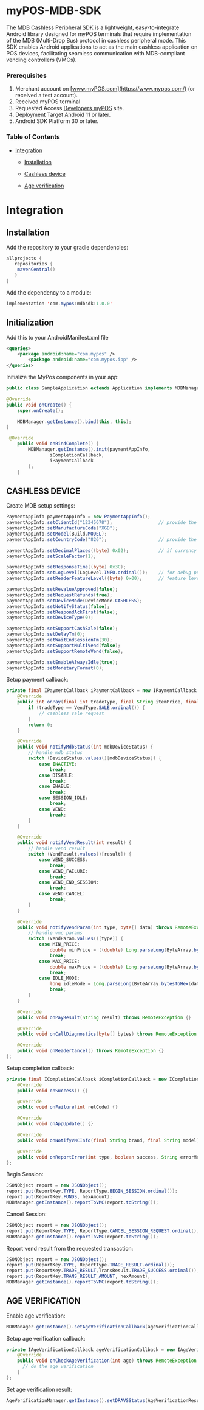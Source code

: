 # myPOS-MDB-SDK

The MDB Cashless Peripheral SDK is a lightweight, easy-to-integrate Android library designed for myPOS terminals that require implementation of the MDB (Multi-Drop Bus) protocol in cashless peripheral mode. This SDK enables Android applications to act as the main cashless application on POS devices, facilitating seamless communication with MDB-compliant vending controllers (VMCs).

### Prerequisites

1. Merchant account on [www.myPOS.com](https://www.mypos.com/) (or received a test account).
2. Received myPOS terminal
3. Requested Access   [Developers myPOS](http://developers.mypos.com) site.
4.	Deployment Target Android 11 or later.
5.	Android SDK Platform 30 or later.

### Table of Contents

* [Integration](#integration)
  
  * [Installation](#installation)
  
  * [Cashless device](#cashless-device)

  * [Age verification](#age-verification)
  
# Integration

## Installation
Add the repository to your gradle dependencies:

```java
allprojects {
   repositories {
   	mavenCentral()
   }
}
```

Add the dependency to a module:

```java
implementation 'com.mypos:mdbsdk:1.0.0'
```


## Initialization

Add this to your AndroidManifest.xml file
```xml
<queries>
	<package android:name="com.mypos" />
        <package android:name="com.mypos.ipp" />
</queries>
```

Initialize the MyPos components in your app:

```Java
public class SampleApplication extends Application implements MDBManager.OnBindListener {

@Override
public void onCreate() {
	super.onCreate();

	MDBManager.getInstance().bind(this, this);
}

 @Override
    public void onBindComplete() {
        MDBManager.getInstance().init(paymentAppInfo,
                iCompletionCallback,
                iPaymentCallback
        );
    }
```

## CASHLESS DEVICE

Create MDB setup settings:

```Java
PaymentAppInfo paymentAppInfo = new PaymentAppInfo();
paymentAppInfo.setClientId("12345678");                 // provide the terminal tid
paymentAppInfo.setManufactureCode("XGD");
paymentAppInfo.setModel(Build.MODEL);
paymentAppInfo.setCountryCode("826");                   // provide the terminal country code

paymentAppInfo.setDecimalPlaces((byte) 0x02);           // if currency do not support cents, provide 0x00
paymentAppInfo.setScaleFactor(1);

paymentAppInfo.setResponseTime((byte) 0x3C);
paymentAppInfo.setLogLevel(LogLevel.INFO.ordinal());    // for debug purposes can provide log level ALL
paymentAppInfo.setReaderFeatureLevel((byte) 0x00);      // feature level can be forced between 1 and 3, 0 means stand with VMC FL

paymentAppInfo.setRevalueApproved(false);
paymentAppInfo.setRequestRefunds(true);
paymentAppInfo.setDeviceMode(DeviceMode.CASHLESS);
paymentAppInfo.setNotifyStatus(false);
paymentAppInfo.setRespondAckFirst(false);
paymentAppInfo.setDeviceType(0);

paymentAppInfo.setSupportCashSale(false);
paymentAppInfo.setDelayTm(0);
paymentAppInfo.setWaitEndSessionTm(30);
paymentAppInfo.setSupportMultiVend(false);
paymentAppInfo.setSupportRemoteVend(false);

paymentAppInfo.setEnableAlwaysIdle(true);
paymentAppInfo.setMonetaryFormat(0);
```

Setup payment callback:

```Java
private final IPaymentCallback iPaymentCallback = new IPaymentCallback.Stub() {
    @Override
    public int onPay(final int tradeType, final String itemPrice, final String itemNumber) {
        if (tradeType == VendType.SALE.ordinal()) {
            // cashless sale request
        }
        return 0;
    }

    @Override
    public void notifyMdbStatus(int mdbDeviceStatus) {
        // handle mdb status
        switch (DeviceStatus.values()[mdbDeviceStatus]) {
            case INACTIVE:
                break;
            case DISABLE:
                break;
            case ENABLE:
                break;
            case SESSION_IDLE:
                break;
            case VEND:
                break;
        }
    }

    @Override
    public void notifyVendResult(int result) {
        // handle vend result
        switch (VendResult.values()[result]) {
            case VEND_SUCCESS:
                break;
            case VEND_FAILURE:
                break;
            case VEND_END_SESSION:
                break;
            case VEND_CANCEL:
                break;
        }
    }

    @Override
    public void notifyVendParam(int type, byte[] data) throws RemoteException {
        // handle vmc params
        switch (VendParam.values()[type]) {
            case MIN_PRICE:
                double minPrice = ((double) Long.parseLong(ByteArray.bytesToHex(data), 16)) / 100.0;
                break;
            case MAX_PRICE:
                double maxPrice = ((double) Long.parseLong(ByteArray.bytesToHex(data), 16)) / 100.0;
                break;
            case IDLE_MODE:
                long idleMode = Long.parseLong(ByteArray.bytesToHex(data), 16); // 0 - idle, 1 - always idle
                break;
        }
    }

    @Override
    public void onPayResult(String result) throws RemoteException {}

    @Override
    public void onCallDiagnostics(byte[] bytes) throws RemoteException {}

    @Override
    public void onReaderCancel() throws RemoteException {}
};
```

Setup completion callback:

```Java
private final ICompletionCallback iCompletionCallback = new ICompletionCallback.Stub() {
    @Override
    public void onSuccess() {}

    @Override
    public void onFailure(int retCode) {}

    @Override
    public void onAppUpdate() {}

    @Override
    public void onNotifyVMCInfo(final String brand, final String model) {}

    @Override
    public void onReportError(int type, boolean success, String errorMessage) throws RemoteException {}
};

```

Begin Session:
```Java
JSONObject report = new JSONObject();
report.put(ReportKey.TYPE, ReportType.BEGIN_SESSION.ordinal());
report.put(ReportKey.FUNDS, hexAmount);
MDBManager.getInstance().reportToVMC(report.toString());
```

Cancel Session:
```Java
JSONObject report = new JSONObject();
report.put(ReportKey.TYPE, ReportType.CANCEL_SESSION_REQUEST.ordinal());
MDBManager.getInstance().reportToVMC(report.toString());
```

Report vend result from the requested transaction:
```Java
JSONObject report = new JSONObject();
report.put(ReportKey.TYPE, ReportType.TRADE_RESULT.ordinal());
report.put(ReportKey.TRADE_RESULT,TransResult.TRADE_SUCCESS.ordinal());
report.put(ReportKey.TRANS_RESULT_AMOUNT, hexAmount);
MDBManager.getInstance().reportToVMC(report.toString());
```

## AGE VERIFICATION

Enable age verification:
```Java
MDBManager.getInstance().setAgeVerificationCallback(ageVerificationCallback);
```

Setup age verification callback:
```Java
private IAgeVerificationCallback ageVerificationCallback = new IAgeVerificationCallback.Stub() {
    @Override
    public void onCheckAgeVerification(int age) throws RemoteException {
      // do the age verification
    }
};
```

Set age verification result:
```Java
AgeVerificationManager.getInstance().setDRAVSStatus(AgeVerificationResult.VALID_CARD);
```
